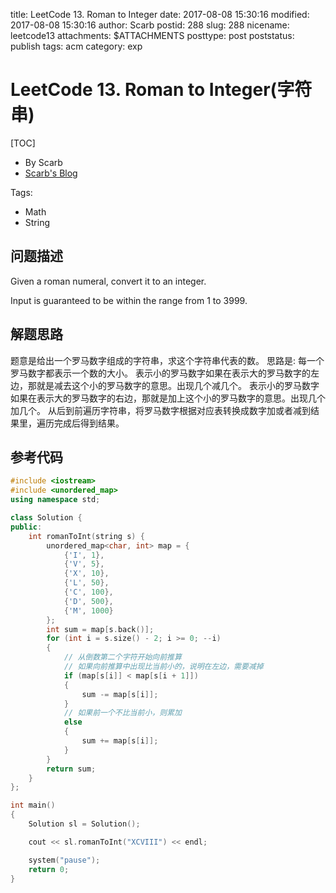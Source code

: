 title: LeetCode 13. Roman to Integer
date: 2017-08-08 15:30:16
modified: 2017-08-08 15:30:16
author: Scarb
postid: 288
slug: 288
nicename: leetcode13
attachments: $ATTACHMENTS
posttype: post
poststatus: publish
tags: acm
category: exp

# LeetCode 13. Roman to Integer(字符串)
[TOC]

- By Scarb
- [Scarb's Blog](http://115.28.48.229/wordpress/)

Tags:

- Math
- String

## 问题描述

Given a roman numeral, convert it to an integer.

Input is guaranteed to be within the range from 1 to 3999.

## 解题思路

题意是给出一个罗马数字组成的字符串，求这个字符串代表的数。
思路是:
每一个罗马数字都表示一个数的大小。
表示小的罗马数字如果在表示大的罗马数字的左边，那就是减去这个小的罗马数字的意思。出现几个减几个。
表示小的罗马数字如果在表示大的罗马数字的右边，那就是加上这个小的罗马数字的意思。出现几个加几个。
从后到前遍历字符串，将罗马数字根据对应表转换成数字加或者减到结果里，遍历完成后得到结果。

## 参考代码
```C++
#include <iostream>
#include <unordered_map>
using namespace std;

class Solution {
public:
	int romanToInt(string s) {
		unordered_map<char, int> map = {
			{'I', 1},
			{'V', 5},
			{'X', 10},
			{'L', 50},
			{'C', 100},
			{'D', 500},
			{'M', 1000}
		};
		int sum = map[s.back()];
		for (int i = s.size() - 2; i >= 0; --i)
		{
			// 从倒数第二个字符开始向前推算
			// 如果向前推算中出现比当前小的，说明在左边，需要减掉
			if (map[s[i]] < map[s[i + 1]])
			{
				sum -= map[s[i]];
			}
			// 如果前一个不比当前小，则累加
			else
			{
				sum += map[s[i]];
			}
		}
		return sum;
	}
};

int main()
{
	Solution sl = Solution();

	cout << sl.romanToInt("XCVIII") << endl;

	system("pause");
	return 0;
}
```